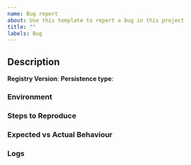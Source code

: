 ```yaml
---
name: Bug report
about: Use this template to report a bug in this project
title: ""
labels: Bug
---
```


<!--

In order to better investigate the bug, fill in as much relevant information as is reasonable in the format below.

Before proceeding, consider the following:

- This repository is for issues with Apicurio Registry. Make sure the bug report is not more appropriate or another repository.
- Make sure the bug is in Apicurio Registry and not in an external library or other non-Apicurio software.
 For example, we provide a compatibility REST API for Confluent Schema Registry clients. Make sure the bug is not in one of their libraries.
- Run the Registry with DEBUG logging enabled, by passing the LOG_LEVEL=DEBUG env. variable.

-->

## Description

**Registry
Version**: <!-- Please add the Apicurio Registry version number here. You can use "latest" for the latest released version, or "snapshot" if you are using a build from main. -->
**Persistence type**: <!-- Please add the persistence type here. One of "in-memory", "sql", or "kafkasql". -->

<!-- Please provide as much detail about the bug as possible. -->

### Environment

<!-- 
What is the environment in which you are running Apicurio Registry? e.g. Kubernetes v1.25. 
How are you interacting with Apicurio Registry? Are you using a specific serdes client? Please include its version.
-->

### Steps to Reproduce

<!--
Add the steps required to reproduce this error.

1. Go to `XX >> YY >> SS`
2. Create a new item `N` with the info `X`
3. See error

If the error cannot be easily reproduced, make sure to fill in the Environment and Logs sections.
You can also try to reproduce the bug with a fresh Apicurio Registry instance.
-->

### Expected vs Actual Behaviour

<!-- A clear and concise description of what you expected to happen and what actually happened. -->

### Logs

<!-- Paste or link the logs from Registry, browser console, your command line or other relevant places. Redact if needed.-->
